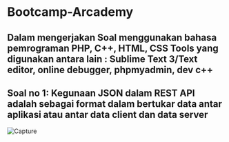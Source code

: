 # Bootcamp-Arcademy
Dalam mengerjakan Soal menggunakan bahasa pemrograman PHP, C++, HTML, CSS
Tools yang digunakan antara lain : Sublime Text 3/Text editor, online debugger, phpmyadmin, dev c++
--
Soal no 1:
Kegunaan JSON dalam REST API adalah sebagai format dalam bertukar data antar aplikasi atau antar data client dan data server
--
![Capture](https://user-images.githubusercontent.com/31228364/64911095-c0defd80-d747-11e9-9d91-ba2631a50158.PNG)
